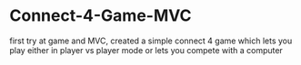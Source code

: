 # Connect-4-Game-MVC
first try at game and MVC, created a simple connect 4 game which lets you play either in player vs player mode or lets you compete with a computer
